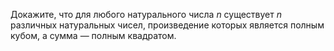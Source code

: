 Докажите, что для любого натурального числа $n$ существует $n$ различных натуральных чисел, произведение которых является полным кубом, а сумма — полным квадратом.